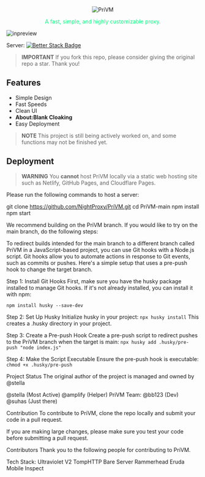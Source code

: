 <div align="center">
  <img src="[https://i.imgur.com/4jaFpJz.png](https://ufile.io/3coy4hnb)" alt="PriVM"/>
  <p style="color: #00FF7F">A fast, simple, and highly customizable proxy.</p>
</div>

![inpreview](https://i.imgur.com/DOc2Y4J.png)

Server: [![Better Stack Badge](https://uptime.betterstack.com/status-badges/v2/monitor/1669d.svg)](https://uptime.betterstack.com/?utm_source=status_badge)

> **IMPORTANT**
> If you fork this repo, please consider giving the original repo a star. Thank you!

## Features

- Simple Design
- Fast Speeds
- Clean UI
- **About:Blank Cloaking**
- Easy Deployment

> **NOTE**
> This project is still being actively worked on, and some functions may not be finished yet.

## Deployment

> **WARNING**
> You **cannot** host PriVM locally via a static web hosting site such as Netlify, GitHub Pages, and Cloudflare Pages.

Please run the following commands to host a server:

git clone https://github.com/NightProxy/PriVM.git
cd PriVM-main
npm install
npm start

We recommend building on the PriVM branch. If you would like to try on the main branch, do the following steps:

To redirect builds intended for the main branch to a different branch called PriVM in a JavaScript-based project, you can use Git hooks with a Node.js script. Git hooks allow you to automate actions in response to Git events, such as commits or pushes. Here's a simple setup that uses a pre-push hook to change the target branch.

Step 1: Install Git Hooks
First, make sure you have the husky package installed to manage Git hooks. If it's not already installed, you can install it with npm:

```npm install husky --save-dev```

Step 2: Set Up Husky
Initialize husky in your project:
```npx husky install```
This creates a .husky directory in your project.

Step 3: Create a Pre-push Hook
Create a pre-push script to redirect pushes to the PriVM branch when the target is main:
```npx husky add .husky/pre-push "node index.js"```

Step 4: Make the Script Executable
Ensure the pre-push hook is executable:
```chmod +x .husky/pre-push```





Project Status
The original author of the project is managed and owned by @stella

@stella (Most Active)
@amplify (Helper)
PriVM Team:
@bb123 (Dev)
@suhas (Just there)

Contribution
To contribute to PriVM, clone the repo locally and submit your code in a pull request.

If you are making large changes, please make sure you test your code before submitting a pull request.

Contributors
Thank you to the following people for contributing to PriVM.


Tech Stack:
Ultraviolet V2
TompHTTP Bare Server
Rammerhead
Eruda Mobile Inspect

